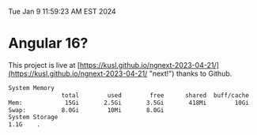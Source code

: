 Tue Jan  9 11:59:23 AM EST 2024

# Angular 16?


This project is live at [https://kusl.github.io/ngnext-2023-04-21/](https://kusl.github.io/ngnext-2023-04-21/ "next!") thanks to Github.

```bash
System Memory
               total        used        free      shared  buff/cache   available
Mem:            15Gi       2.5Gi       3.5Gi       418Mi        10Gi        12Gi
Swap:          8.0Gi        10Mi       8.0Gi
System Storage
1.1G	.
```

